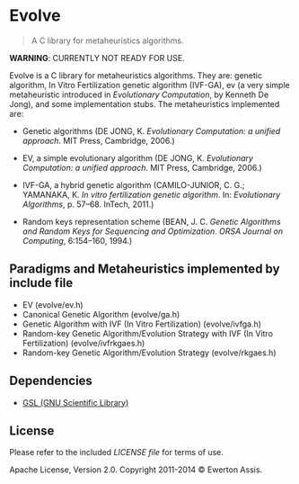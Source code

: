 # Evolve

> A C library for metaheuristics algorithms.

**WARNING**: CURRENTLY NOT READY FOR USE.

Evolve is a C library for metaheuristics algorithms. They are: genetic algorithm, In Vitro Fertilization genetic algorithm
(IVF-GA), ev (a very simple metaheuristic introduced in *Evolutionary Computation*, by Kenneth De Jong), and some implementation
stubs. The metaheuristics implemented are:

* Genetic algorithms (DE JONG, K. *Evolutionary Computation: a unified approach*. MIT Press, Cambridge, 2006.)

* EV, a simple evolutionary algorithm (DE JONG, K. *Evolutionary Computation: a unified approach*. MIT Press, Cambridge, 2006.)

* IVF-GA, a hybrid genetic algorithm (CAMILO-JUNIOR, C. G.; YAMANAKA, K. *In vitro fertilization genetic algorithm*. In: *Evolutionary Algorithms*, p. 57&ndash;68. InTech, 2011.)

* Random keys representation scheme (BEAN, J. C. *Genetic Algorithms and Random Keys for Sequencing and Optimization*. *ORSA Journal on Computing*, 6:154&ndash;160, 1994.)

## Paradigms and Metaheuristics implemented by include file

* EV (evolve/ev.h)
* Canonical Genetic Algorithm (evolve/ga.h)
* Genetic Algorithm with IVF (In Vitro Fertilization) (evolve/ivfga.h)
* Random-key Genetic Algorithm/Evolution Strategy with IVF (In Vitro Fertilization) (evolve/ivfrkgaes.h)
* Random-key Genetic Algorithm/Evolution Strategy (evolve/rkgaes.h)

## Dependencies

 * [GSL (GNU Scientific Library)](http://www.gnu.org/software/gsl/)

## License

Please refer to the included *LICENSE file* for terms of use.

Apache License, Version 2.0. Copyright 2011-2014 &copy; Ewerton Assis.
